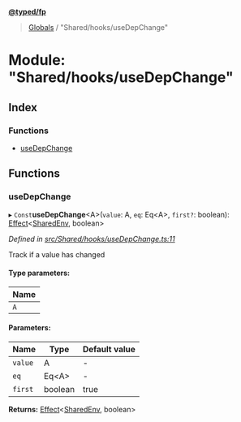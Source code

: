 **[@typed/fp](../README.md)**

> [Globals](../globals.md) / "Shared/hooks/useDepChange"

# Module: "Shared/hooks/useDepChange"

## Index

### Functions

* [useDepChange](_shared_hooks_usedepchange_.md#usedepchange)

## Functions

### useDepChange

▸ `Const`**useDepChange**\<A>(`value`: A, `eq`: Eq\<A>, `first?`: boolean): [Effect](_effect_effect_.effect.md)\<[SharedEnv](../interfaces/_shared_core_services_sharedenv_.sharedenv.md), boolean>

*Defined in [src/Shared/hooks/useDepChange.ts:11](https://github.com/TylorS/typed-fp/blob/ac98ca1/src/Shared/hooks/useDepChange.ts#L11)*

Track if a value has changed

#### Type parameters:

Name |
------ |
`A` |

#### Parameters:

Name | Type | Default value |
------ | ------ | ------ |
`value` | A | - |
`eq` | Eq\<A> | - |
`first` | boolean | true |

**Returns:** [Effect](_effect_effect_.effect.md)\<[SharedEnv](../interfaces/_shared_core_services_sharedenv_.sharedenv.md), boolean>
